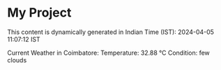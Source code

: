# My Project

This content is dynamically generated in Indian Time (IST): 2024-04-05 11:07:12 IST


Current Weather in Coimbatore:
Temperature: 32.88 °C
Condition: few clouds
